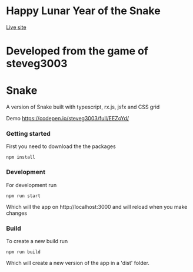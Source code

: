 # Happy Lunar Year of the Snake
[Live site](https://vuhung1001.github.io/happy-lunar-new-year/)


# Developed from the game of steveg3003

# Snake
A version of Snake built with typescript, rx.js, jsfx and CSS grid

Demo https://codepen.io/steveg3003/full/EEZoYd/

### Getting started
First you need to download the the packages
	
~~~~
npm install
~~~~

### Development
For development run

~~~~
npm run start
~~~~

Which will the app on http://localhost:3000 and will reload when you make changes

### Build
To create a new build run

~~~~
npm run build
~~~~

Which will create a new version of the app in a 'dist' folder. 
